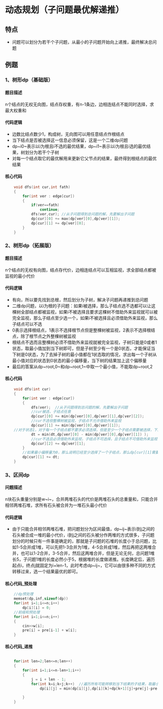 # 动态规划（子问题最优解递推）

## 特点

- 问题可以划分为若干个子问题，从最小的子问题开始向上递推，最终解决总问题

## 例题

### 1、树形dp（基础版）

#### 题目描述

n个结点的无权无向图，结点存权重，有n-1条边，边相连结点不能同时选择，求最大权重和

#### 代码逻辑

- 边数比结点数少1，构成树，无向图可以用任意结点作根结点
- 当下结点是否被选择这一信息必须保留，这是一个二维dp问题
- dp~i0~表示以i为根且i不选的最优结果，dp~i1~表示以i为根且i选的最优结果，树划分为若干个子树
- 对每一个结点取它的最优解用来更新它父节点的结果，最终得到根结点的最优结果

#### 核心代码

```c++
	void dfs(int cur,int fath)
    {	
        for(int ver : edge[cur])
        {
            if(ver==fath)
                continue;
            dfs(ver,cur); //从子问题得到总问题的解，先要解出子问题
            dp[cur][0] += max(dp[ver][0],dp[ver][1]);
            dp[cur][1] += dp[ver][0];
        }
    }
```

### 2、树形dp（拓展版）

#### 题目描述

n个结点的无权有向图，结点存代价，边相连结点可以互相监视，求全部结点都被监视的最小代价

#### 代码逻辑

- 有向，所以要先找到总根，然后划分为子树，解决子问题再递推到总问题
- 二维dp问题，以i为根的子问题：如果i被选择，那么子结点选不选都可以让这棵树全部结点都被监视，如果i不被选择且要求这棵树不借助外来监视就可以被完全监视，那么子结点至少选一个，如果i不被选择且必须借助外来监视，那么子结点可以不选
- 0表示选择根结点，1表示不选择根节点但是整棵树被监视，2表示不选择根结点，除了根节点之外整棵树被监视
- 根结点不选而且整棵树必须不借助外来监视就被完全监视，子树只能是0或者1状态，取最小值加到当下树即可，但是子树至少有一个是0状态，才能保证当下树是0状态，为了去掉子树的最小值都在1状态取的情况，求出每一个子树从最小值对应的状态到0状态的最小偏移量，当下树的结果加上这个偏移量
- 最后的答案从dp~root,0~和dp~root,1~中取一个最小值，不能取dp~root,2

#### 核心代码

```c++
	void dfs(int cur)
    {
        for(int ver : edge[cur])
        {
            dfs(ver);  //从子问题得到总问题的解，先要解出子问题
            //cur被选，子结点任意
            dp[cur][0] += min(dp[ver][0],dp[ver][1],dp[ver][2]);
            //cur不选但整棵树被监视，子结点不允许借助外来监视
            dp[cur][1] += min(dp[ver][0],dp[ver][1]); 
 	//对于状态1，对于每一个子结点都不要求必须选择，但是至少一个子结点需要被选择，下面排除一个子结点都不选的情况
            dt = min(dt,dp[ver][0] - min(dp[ver][0],dp[ver][1]) );
            //cur不选且必须借助外来监视，子结点不可选择，且子结点不可借助外来监视
            dp[cur][2] += dp[ver][1];
        }
        //如果最小偏移量为0，那么说明已经至少选择了一个子结点，那么dp[cur][1]需要加的量也就是0
        dp[cur][1] += dt;
    }
```

### 3、区间dp

#### 问题描述

n块石头重量分别是w~i~，合并两堆石头的代价是两堆石头的总重量和，只能合并相邻两堆石堆，求所有石头被合并为一堆石头最小代价

#### 代码逻辑

- 由于只能合并相邻两堆石堆，把问题划分为区间最值，dp~ij~表示i到j之间的石头被合成一堆的最小代价，i到j之间的石头被分作两堆的方式很多，子问题划分的时候只有一件事是确定的，那就是子问题的石堆的长度小于总问题，比如1-5合并成1堆，可以先把1-3合并为1堆，4-5合并成1堆，然后再把这两堆合并，也可以1-2合并，3-5合并，然后这两堆合并，但是无论无何，总问题1堆长5，子问题1堆的长度必然小于5，根据堆的长度做递推。长度确定后，遍历起点i，终点j就固定为i+len-1，此时考虑dp~ij~，它可以由很多种不同的方式转移过来，选一个结果最优的即可。

#### 核心代码_预处理

```c++
	//dp预处理
	memset(dp,inf,sizeof(dp))
    for(int i=1;i<=n;i++)
        dp[i][i] = 0;
	//前缀和预处理
	for(int i=1;i<=n;i++)
    {
        cin>>w[i];
        pre[i] = pre[i-1] + w[i];
    }
```



#### 核心代码_递推

```c++

	for(int len=2;len<=n;len++)
    {
        for(int i=1;i<=n-len+1;i++)
        {
            j = i + len - 1;
            for(int k=i;k<j;k++)  //遍历所有可能转移到当下结果的子结果，取最小的
                dp[i][j] = min(dp[i][j],dp[i][k]+dp[k+1][j]+pre[j]-pre[i-1] );
            
        }
    }
```

